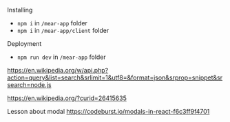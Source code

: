 Installing
  - `npm i` in `/mear-app` folder
  - `npm i` in `/mear-app/client` folder
 
Deployment
 - `npm run dev` in `/mear-app` folder
 
https://en.wikipedia.org/w/api.php?action=query&list=search&srlimit=1&utf8=&format=json&srprop=snippet&srsearch=node.js
 
 https://en.wikipedia.org/?curid=26415635
 
 Lesson about modal
 https://codeburst.io/modals-in-react-f6c3ff9f4701